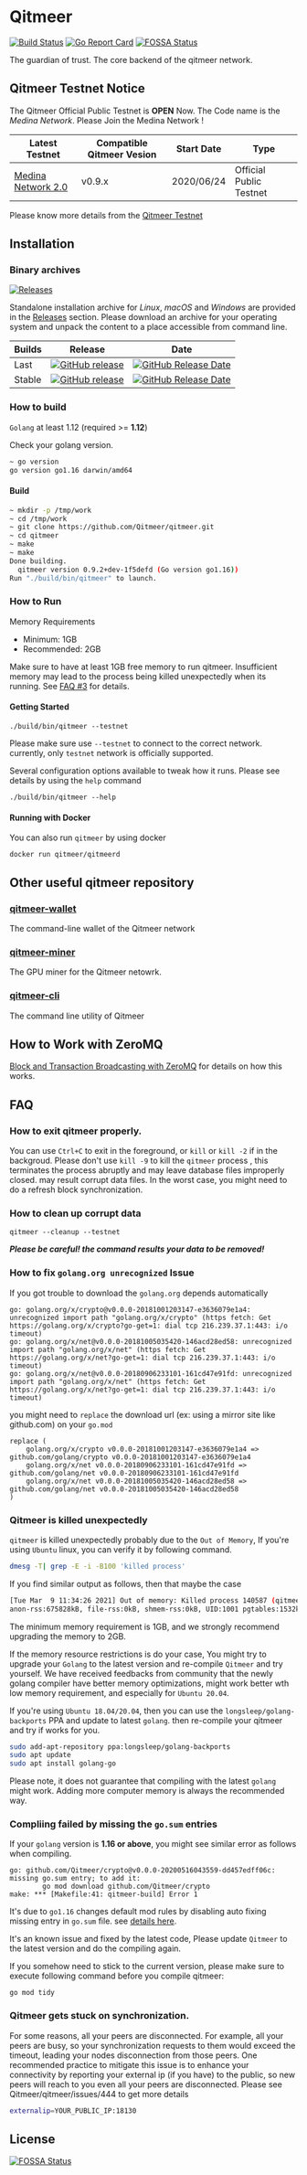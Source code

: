 # Qitmeer

[![Build Status](https://travis-ci.com/Qitmeer/qitmeer.svg?token=DzCFNC6nhEqPc89sq1nd&branch=master)](https://travis-ci.com/Qitmeer/qitmeer) [![Go Report Card](https://goreportcard.com/badge/github.com/Qitmeer/qitmeer)](https://goreportcard.com/report/github.com/Qitmeer/qitmeer)
[![FOSSA Status](https://app.fossa.io/api/projects/git%2Bgithub.com%2FQitmeer%2Fqitmeer.svg?type=shield)](https://app.fossa.io/projects/git%2Bgithub.com%2FQitmeer%2Fqitmeer?ref=badge_shield)

The guardian of trust. The core backend of the qitmeer network.

## Qitmeer Testnet Notice

 The Qitmeer Official Public Testnet is **OPEN** Now. The Code name is the *Medina Network*. Please Join the Medina Network !

| Latest Testnet            | Compatible Qitmeer Vesion | Start Date | Type            |
| ------------------------- |-------------------------- | ---------- | --------------- |
|[Medina Network 2.0](TESTNET.md#v090-20200624-medina20)| v0.9.x    | 2020/06/24 | Official Public Testnet |


Please know more details from the [Qitmeer Testnet](TESTNET.md)

## Installation
### Binary archives
[![Releases](https://img.shields.io/github/downloads/Qitmeer/qitmeer/total.svg)][Releases]

Standalone installation archive for *Linux*, *macOS* and *Windows* are provided in
the [Releases] section.
Please download an archive for your operating system and unpack the content to a place
accessible from command line.

| Builds | Release | Date |
| ------ | ------- | ---- |
| Last   | [![GitHub release](https://img.shields.io/github/release/Qitmeer/qitmeer/all.svg)][Releases] | [![GitHub Release Date](https://img.shields.io/github/release-date-pre/Qitmeer/qitmeer.svg)][Releases] |
| Stable | [![GitHub release](https://img.shields.io/github/release/Qitmeer/qitmeer.svg)][Latest] | [![GitHub Release Date](https://img.shields.io/github/release-date/Qitmeer/qitmeer.svg)][Latest] |

[Releases]: https://github.com/Qitmeer/qitmeer/releases
[Latest]: https://github.com/Qitmeer/qitmeer/releases/latest

### How to build

`Golang` at least 1.12 (required >= **1.12**)

Check your golang version.

```bash
~ go version
go version go1.16 darwin/amd64
```

#### Build

```bash
~ mkdir -p /tmp/work
~ cd /tmp/work
~ git clone https://github.com/Qitmeer/qitmeer.git
~ cd qitmeer
~ make
~ make
Done building.
  qitmeer version 0.9.2+dev-1f5defd (Go version go1.16))
Run "./build/bin/qitmeer" to launch.
```

### How to Run

Memory Requirements
  * Minimum: 1GB
  * Recommended: 2GB

Make sure to have at least 1GB free memory to run qitmeer. Insufficient memory
may lead to the process being killed unexpectedly when its running.
See [FAQ #3](#Qitmeer-is-killed-unexpectedly) for details.

#### Getting Started
```
./build/bin/qitmeer --testnet
```
Please make sure use `--testnet` to connect to the correct network.
currently, only `testnet` network is officially supported.

Several configuration options available to tweak how it runs. Please see details by
using the `help` command
```
./build/bin/qitmeer --help
```

#### Running with Docker

You can also run `qitmeer` by using docker

```
docker run qitmeer/qitmeerd
```

## Other useful qitmeer repository

### [qitmeer-wallet](https://github.com/Qitmeer/qitmeer-wallet)

The command-line wallet of the Qitmeer network

### [qitmeer-miner](https://github.com/Qitmeer/qitmeer-miner)

The GPU miner for the Qitmeer netowrk.

### [qitmeer-cli](https://github.com/Qitmeer/qitmeer-cli)

The command line utility of Qitmeer

## How to Work with ZeroMQ
[Block and Transaction Broadcasting with ZeroMQ](services/zmq/README.md) for details on how this works.

## FAQ

### How to exit qitmeer properly.

You can use `Ctrl+C` to exit in the foreground, or `kill` or `kill -2` if in the backgroud.
Please don't use `kill -9` to kill the `qitmeer` process , this terminates the process abruptly
and may leave database files improperly closed. may result corrupt data files.
In the worst case, you might need to do a refresh block synchronization.

### How to clean up corrupt data
```
qitmeer --cleanup --testnet
```
***Please be careful! the command results your data to be removed!***


### How to fix `golang.org unrecognized` Issue

If you got trouble to download the `golang.org` depends automatically

```
go: golang.org/x/crypto@v0.0.0-20181001203147-e3636079e1a4: unrecognized import path "golang.org/x/crypto" (https fetch: Get https://golang.org/x/crypto?go-get=1: dial tcp 216.239.37.1:443: i/o timeout)
go: golang.org/x/net@v0.0.0-20181005035420-146acd28ed58: unrecognized import path "golang.org/x/net" (https fetch: Get https://golang.org/x/net?go-get=1: dial tcp 216.239.37.1:443: i/o timeout)
go: golang.org/x/net@v0.0.0-20180906233101-161cd47e91fd: unrecognized import path "golang.org/x/net" (https fetch: Get https://golang.org/x/net?go-get=1: dial tcp 216.239.37.1:443: i/o timeout)
```

you might need to `replace` the download url (ex: using a mirror site like github.com) on your `go.mod`

```
replace (
	golang.org/x/crypto v0.0.0-20181001203147-e3636079e1a4 => github.com/golang/crypto v0.0.0-20181001203147-e3636079e1a4
	golang.org/x/net v0.0.0-20180906233101-161cd47e91fd => github.com/golang/net v0.0.0-20180906233101-161cd47e91fd
	golang.org/x/net v0.0.0-20181005035420-146acd28ed58 => github.com/golang/net v0.0.0-20181005035420-146acd28ed58
)
```

### Qitmeer is killed unexpectedly

`qitmeer` is killed unexpectedly probably due to the `Out of Memory`, If you're using `Ubuntu` linux,
you can verify it by following command.
```sh
dmesg -T| grep -E -i -B100 'killed process'
```
If you find similar output as follows, then that maybe the case
```sh
[Tue Mar  9 11:34:26 2021] Out of memory: Killed process 140587 (qitmeer) total-vm:1403144kB,
anon-rss:675828kB, file-rss:0kB, shmem-rss:0kB, UID:1001 pgtables:1532kB oom_score_adj:0
```
The minimum memory requirement is 1GB, and we strongly recommend upgrading the memory to 2GB.

If the memory resource restrictions is do your case, You might try to upgrade your `Golang` to the latest version
and re-compile `Qitmeer` and try yourself. We have received feedbacks from community that the
newly golang compiler have better memory optimizations, might work better wth low memory
requirement, and especially for `Ubuntu 20.04`.

If you're using `Ubuntu 18.04/20.04`, then you can use the `longsleep/golang-backports` PPA
and update to latest `golang`. then re-compile your qitmeer and try if works for you.
```sh
sudo add-apt-repository ppa:longsleep/golang-backports
sudo apt update
sudo apt install golang-go
```
Please note, it does not guarantee that compiling with the latest `golang` might work.
Adding more computer memory is always the recommended way.

### Compliing failed by missing the `go.sum` entries

If your `golang` version is **1.16 or above**, you might see similar error as follows when compiling.

```shell
go: github.com/Qitmeer/crypto@v0.0.0-20200516043559-dd457edff06c: missing go.sum entry; to add it:
        go mod download github.com/Qitmeer/crypto
make: *** [Makefile:41: qitmeer-build] Error 1
```
It's due to `go1.16` changes default mod rules by disabling auto fixing missing entry in `go.sum` file.
see [details here](https://blog.golang.org/go116-module-changes).

It's an known issue and fixed by the latest code, Please update `Qitmeer` to the latest version
and do the compiling again.

If you somehow need to stick to the current version, please make sure to execute following command before you compile qitmeer:
```shell
go mod tidy
```
### Qitmeer gets stuck on synchronization.
For some reasons, all your peers are disconnected. For example, all your peers are busy, so your synchronization
requests to them would exceed the timeout, leading your nodes disconnection from those peers. One recommended
practice to mitigate this issue is to enhance your connectivity by reporting your external ip (if you have) to the public, 
so new peers will reach to you even all your peers are disconnected.
Please see Qitmeer/qitmeer/issues/444 to get more details

```sh
externalip=YOUR_PUBLIC_IP:18130
```


## License
[![FOSSA Status](https://app.fossa.io/api/projects/git%2Bgithub.com%2FQitmeer%2Fqitmeer.svg?type=large)](https://app.fossa.io/projects/git%2Bgithub.com%2FQitmeer%2Fqitmeer?ref=badge_large)
